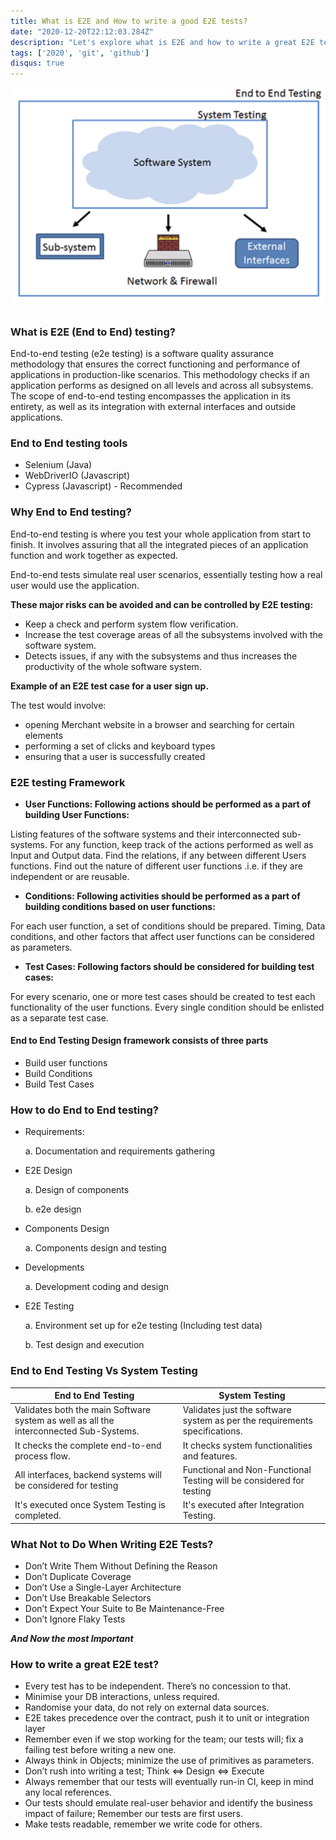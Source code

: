 ```yaml
---
title: What is E2E and How to write a good E2E tests?
date: "2020-12-20T22:12:03.284Z"
description: "Let's explore what is E2E and how to write a great E2E test?"
tags: ['2020', 'git', 'github']
disqus: true
---
```


![Image credit to guru99](credit_guru99.png)

### What is E2E (End to End) testing?
End-to-end testing (e2e testing) is a software quality assurance methodology that ensures the correct functioning and performance of applications in production-like scenarios. This methodology checks if an application performs as designed on all levels and across all subsystems. The scope of end-to-end testing encompasses the application in its entirety, as well as its integration with external interfaces and outside applications.

### End to End testing tools
* Selenium (Java)
* WebDriverIO (Javascript)
* Cypress (Javascript) - Recommended

### Why End to End testing?
End-to-end testing is where you test your whole application from start to finish. It involves assuring that all the integrated pieces of an application function and work together as expected.

End-to-end tests simulate real user scenarios, essentially testing how a real user would use the application.

**These major risks can be avoided and can be controlled by E2E testing:**

- Keep a check and perform system flow verification.
- Increase the test coverage areas of all the subsystems involved with the software system.
- Detects issues, if any with the subsystems and thus increases the productivity of the whole software system.

**Example of an E2E test case for a user sign up.**

The test would involve:

- opening Merchant website in a browser and searching for certain elements
- performing a set of clicks and keyboard types
- ensuring that a user is successfully created

### E2E testing Framework

* **User Functions: Following actions should be performed as a part of building User Functions:**

Listing features of the software systems and their interconnected sub-systems.
For any function, keep track of the actions performed as well as Input and Output data.
Find the relations, if any between different Users functions.
Find out the nature of different user functions .i.e. if they are independent or are reusable.

* **Conditions: Following activities should be performed as a part of building conditions based on user functions:**

For each user function, a set of conditions should be prepared.
Timing, Data conditions, and other factors that affect user functions can be considered as parameters.

* **Test Cases: Following factors should be considered for building test cases:**

For every scenario, one or more test cases should be created to test each functionality of the user functions.
Every single condition should be enlisted as a separate test case.

#### End to End Testing Design framework consists of three parts

* Build user functions
* Build Conditions
* Build Test Cases


### How to do End to End testing?

* Requirements:

  a. Documentation and requirements gathering

* E2E Design

  a. Design of components

  b. e2e design

* Components Design

  a. Components design and testing

* Developments

  a. Development coding and design

* E2E Testing

  a. Environment set up for e2e testing (Including test data)

  b. Test design and execution

### End to End Testing Vs System Testing

| **End to End Testing** | **System Testing** |
|--|--|
| Validates both the main Software system as well as all the interconnected Sub-Systems. | Validates just the software system as per the requirements specifications. |
| It checks the complete end-to-end process flow. | It checks system functionalities and features. |
| All interfaces, backend systems will be considered for testing | Functional and Non-Functional Testing will be considered for testing |
| It's executed once System Testing is completed. | It's executed after Integration Testing. |

### What Not to Do When Writing E2E Tests?
* Don’t Write Them Without Defining the Reason
* Don’t Duplicate Coverage
* Don’t Use a Single-Layer Architecture
* Don’t Use Breakable Selectors
* Don’t Expect Your Suite to Be Maintenance-Free
* Don’t Ignore Flaky Tests

**_And Now the most Important_**

### How to write a great E2E test?

* Every test has to be independent. There’s no concession to that.
* Minimise your DB interactions, unless required.
* Randomise your data, do not rely on external data sources.
* E2E takes precedence over the contract, push it to unit or integration layer
* Remember even if we stop working for the team; our tests will; fix a failing test before writing a new one.
* Always think in Objects; minimize the use of primitives as parameters.
* Don’t rush into writing a test; Think <=> Design <=> Execute
* Always remember that our tests will eventually run-in CI, keep in mind any local references.
* Our tests should emulate real-user behavior and identify the business impact of failure; Remember our tests are first users.
* Make tests readable, remember we write code for others.